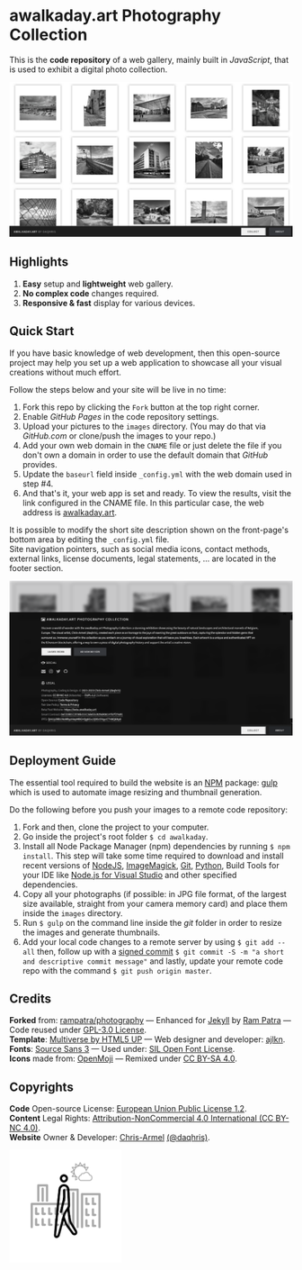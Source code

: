 # awalkaday.art Photography Collection
This is the __code repository__ of a web gallery, mainly built in _JavaScript_, that is used to exhibit a digital photo collection.  

<img src="https://raw.githubusercontent.com/awalkaday/awalkaday-art/master/assets/icons/awalkaday_art-web_overview.png" alt="website overview screenshot">  

## Highlights
1. __Easy__ setup and __lightweight__ web gallery.
2. __No complex code__ changes required. 
3. __Responsive & fast__ display for various devices.

## Quick Start
If you have basic knowledge of web development, then this open-source project may help you set up a web application to showcase all your visual creations without much effort.  

Follow the steps below and your site will be live in no time:  

1. Fork this repo by clicking the `Fork` button at the top right corner.
2. Enable _GitHub Pages_ in the code repository settings.
3. Upload your pictures to the `images` directory. (You may do that via _GitHub.com_ or clone/push the images to your repo.)
4. Add your own web domain in the `CNAME` file or just delete the file if you don't own a domain in order to use the default domain that _GitHub_ provides.
5. Update the `baseurl` field inside `_config.yml` with the web domain used in step #4.
6. And that's it, your web app is set and ready. To view the results, visit the link configured in the CNAME file. In this particular case, the web address is [awalkaday.art](https://awalkaday.art).

It is possible to modify the short site description shown on the front-page's bottom area by editing the `_config.yml` file.  
Site navigation pointers, such as social media icons, contact methods, external links, license documents, legal statements, ... are located in the footer section. 

<img src="https://raw.githubusercontent.com/awalkaday/awalkaday-art/master/assets/icons/awalkaday_art-web_footer.png" alt="website footer screenshot">  
 
## Deployment Guide
The essential tool required to build the website is an [NPM](https://www.npmjs.com) package: [gulp](https://gulpjs.com/) which is used to automate image resizing and thumbnail generation.  

Do the following before you push your images to a remote code repository:

1. Fork and then, clone the project to your computer.
2. Go inside the project's root folder `$ cd awalkaday`.
3. Install all Node Package Manager (npm) dependencies by running `$ npm install`. This step will take some time required to download and install recent versions of [NodeJS](https://nodejs.org/en/), [ImageMagick](https://imagemagick.org/index.php), [Git](https://git-scm.com/), [Python](https://www.python.org/), Build Tools for your IDE like [Node.js for Visual Studio](https://visualstudio.microsoft.com/vs/features/node-js/) and other specified dependencies.
4. Copy all your photographs (if possible: in JPG file format, of the largest size available, straight from your camera memory card) and place them inside the `images` directory.
5. Run `$ gulp` on the command line inside the _git_ folder in order to resize the images and generate thumbnails.
6. Add your local code changes to a remote server by using `$ git add --all` then, follow up with a [signed commit](https://docs.github.com/en/github/authenticating-to-github/managing-commit-signature-verification/signing-commits) `$ git commit -S -m "a short and descriptive commit message"` and lastly, update your remote code repo with the command `$ git push origin master`.  

## Credits
__Forked__ from: [rampatra/photography](https://github.com/rampatra/photography) — Enhanced for [Jekyll](https://jekyllrb.com/) by [Ram  Patra](https://github.com/rampatra) — Code reused under [GPL-3.0 License](https://raw.githubusercontent.com/rampatra/photography/master/LICENSE).   
__Template__: [Multiverse by HTML5 UP](https://html5up.net/multiverse) — Web designer and developer: [ajlkn](https://aj.lkn.io/).  
__Fonts__: [Source Sans 3](https://github.com/awalkaday/awalkaday-art/blob/master/assets/fonts/SourceSans3-Regular.ttf) — Used under: [SIL Open Font License](https://raw.githubusercontent.com/daqhris/daqhris.github.io/master/style/font/license/OFL.txt).  
__Icons__ made from: [OpenMoji](https://openmoji.org/about/) — Remixed under [CC BY-SA 4.0](https://creativecommons.org/licenses/by-sa/4.0/legalcode).  

## Copyrights
__Code__ Open-source License: [European Union Public License 1.2](https://raw.githubusercontent.com/awalkaday/awalkaday-art/master/LICENSE).    
__Content__ Legal Rights: [Attribution-NonCommercial 4.0 International (CC BY-NC 4.0)](https://creativecommons.org/licenses/by-nc/4.0/).  
__Website__ Owner & Developer: [Chris-Armel](https://daqhris.com) [(@daqhris)](https://github.com/daqhris).  

<img src="https://raw.githubusercontent.com/awalkaday/awalkaday-art/master/assets/icons/awalkaday-logo-1x1.png" alt="website logo" width="200" height="200">  
